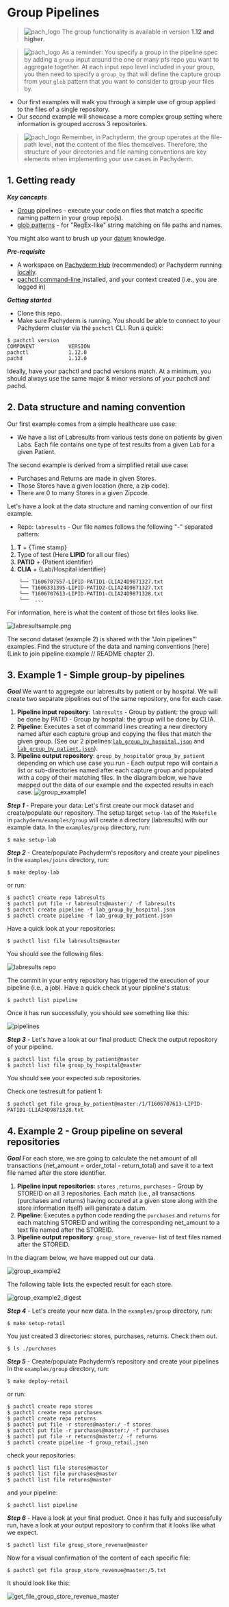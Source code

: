 # Group Pipelines 
>![pach_logo](./img/pach_logo.svg) The group functionality is available in version **1.12 and higher**.

>![pach_logo](./img/pach_logo.svg) As a reminder: You specify a group in the pipeline spec by adding a `group` input around the one or many pfs repo you want to aggregate together. At each input repo level included in your group, you then need to specify a `group_by` that will define the capture group from your `glob` pattern that you want to consider to group your files by. 

- Our first examples will walk you through a simple use of group applied to the files of a single repository. 
- Our second example will showcase a more complex group setting where information is grouped accross 3 repositories. 

>![pach_logo](./img/pach_logo.svg) Remember, in Pachyderm, the group operates at the file-path level, **not** the content of the files themselves. Therefore, the structure of your directories and file naming conventions are key elements when implementing your use cases in Pachyderm.

## 1. Getting ready
***Key concepts***
- [Group](https://docs.pachyderm.com/latest/concepts/pipeline-concepts/datum/group/) pipelines - execute your code on files that match a specific naming pattern in your group repo(s).
- [glob patterns](https://docs.pachyderm.com/latest/concepts/pipeline-concepts/datum/glob-pattern/) - for "RegEx-like" string matching on file paths and names.

You might also want to brush up your [datum](https://docs.pachyderm.com/latest/concepts/pipeline-concepts/datum/relationship-between-datums/) knowledge. 

***Pre-requisite***
- A workspace on [Pachyderm Hub](https://docs.pachyderm.com/latest/pachhub/pachhub_getting_started/) (recommended) or Pachyderm running [locally](https://docs.pachyderm.com/latest/getting_started/local_installation/).
- [pachctl command-line ](https://docs.pachyderm.com/latest/getting_started/local_installation/#install-pachctl) installed, and your context created (i.e., you are logged in)

***Getting started***
- Clone this repo.
- Make sure Pachyderm is running. You should be able to connect to your Pachyderm cluster via the `pachctl` CLI. 
Run a quick:
```shell
$ pachctl version
COMPONENT           VERSION
pachctl             1.12.0
pachd               1.12.0
```
Ideally, have your pachctl and pachd versions match. At a minimum, you should always use the same major & minor versions of your pachctl and pachd. 

## 2. Data structure and naming convention
Our first example comes from a simple healthcare use case:
- We have a list of Labresults from various tests done on patients by given Labs. Each file contains one type of test results from a given Lab for a given Patient.

The second example is derived from a simplified retail use case: 
- Purchases and Returns are made in given Stores. 
- Those Stores have a given location (here, a zip code). 
- There are 0 to many Stores in a given Zipcode.

Let's have a look at the data structure and naming convention of our first example.  
* Repo: `labresults` - Our file names follows the following "-" separated pattern: 

1. **T** + {Time stamp}
2. Type of test (Here **LIPID** for all our files)
3. **PATID** + {Patient identifier}
4. **CLIA** + {Lab/Hospital identifier}

```shell
    └── T1606707557-LIPID-PATID1-CLIA24D9871327.txt
    └── T1606331395-LIPID-PATID2-CLIA24D9871327.txt
    └── T1606707613-LIPID-PATID1-CLIA24D9871328.txt
    └──  ...
```
For information, here is what the content of those txt files looks like. 

![labresultsample.png](./img/labresultsample.png)

The second dataset (example 2) is shared with the "Join pipelines"' examples. Find the structure of the data and naming conventions [here](Link to join pipeline example // README chapter 2).

## 3. Example 1 - Simple group-by pipelines 
***Goal***
We  want to aggregate our labresults by patient or by hospital. We will create two separate pipelines out of the same repository, one for each case.

1. **Pipeline input repository**: `labresults` - Group by patient: the group will be done by PATID - Group by hospital: the group will be done by CLIA.
2. **Pipeline**: Executes a set of command lines creating a new directory named after each capture group and copying the files that match the given group. (See our 2 pipelines:[`lab_group_by_hospital.json`](./lab_group_by_hospital.json) and [`lab_group_by_patient.json`](./lab_group_by_patient.json)).
3. **Pipeline output repository**: `group_by_hospital`or `group_by_patient` depending on which use case you run - Each output repo will contain a list or sub-directories named after each capture group and populated with a copy of their matching files.
In the diagram below, we have mapped out the data of our example and the expected results in each case.
![group_example1](./img/group_example1.png)

***Step 1*** - Prepare your data: Let's first create our mock dataset and create/populate our repository.
The setup target `setup-lab` of the `Makefile` in `pachyderm/examples/group` will create a directory (labresults) with our example data.
In the `examples/group` directory, run:
```shell
$ make setup-lab
```
***Step 2*** - Create/populate Pachyderm's repository and create your pipelines
In the `examples/joins` directory, run:
```shell
$ make deploy-lab
```
or run:
```shell
$ pachctl create repo labresults
$ pachctl put file -r labresults@master:/ -f labresults
$ pachctl create pipeline -f lab_group_by_hospital.json 
$ pachctl create pipeline -f lab_group_by_patient.json
```
Have a quick look at your repositories: 
```shell
$ pachctl list file labresults@master
```
You should see the following files:

![labresults repo](./img/list_file_labresults_master.png)

The commit in your entry repository has triggered the execution of your pipeline (i.e., a job). Have a quick check at your pipeline's status:
```shell
$ pachctl list pipeline
```
Once it has run successfully, you should see something like this:

![pipelines](./img/lab_list_pipeline.png)

***Step 3*** - Let's have a look at our final product: Check the output repository of your pipeline.
```shell
$ pachctl list file group_by_patient@master
$ pachctl list file group_by_hospital@master
```
You should see your expected sub repositories. 

Check one testresult for patient 1:
```shell
$ pachctl get file group_by_patient@master:/1/T1606707613-LIPID-PATID1-CLIA24D9871328.txt
```

## 4. Example 2 - Group pipeline on several repositories 
***Goal***
For each store, we are going to calculate the net amount of all transactions (net_amount = order_total - return_total) and save it to a text file named after the store identifier.

1. **Pipeline input repositories**: `stores` ,`returns`, `purchases` - Group by STOREID on all 3 repositories. Each match (i.e., all transactions (purchases and returns) having occured at a given store along with the store information itself) will generate a datum.
2. **Pipeline**: Executes a python code reading the `purchases` and `returns` for each matching STOREID and writing the corresponding net_amount to a text file named after the STOREID. 
3. **Pipeline output repository**: `group_store_revenue`- list of text files named after the STOREID. 

In the diagram below, we have mapped out our data. 

![group_example2](./img/group_example2.png)

The following table lists the expected result for each store. 

![group_example2_digest](./img/group_example2_digest.png)

***Step 4*** - Let's create your new data.
In the `examples/group` directory, run:
```shell
$ make setup-retail
```
You just created 3 directories: stores, purchases, returns. Check them out.
```shell
$ ls ./purchases
```
***Step 5*** - Create/populate Pachyderm’s repository and create your pipelines
In the `examples/group` directory, run:
```shell
$ make deploy-retail
```
or run:
```shell
$ pachctl create repo stores
$ pachctl create repo purchases
$ pachctl create repo returns
$ pachctl put file -r stores@master:/ -f stores
$ pachctl put file -r purchases@master:/ -f purchases
$ pachctl put file -r returns@master:/ -f returns
$ pachctl create pipeline -f group_retail.json
```
check your repositories:
```shell
$ pachctl list file stores@master
$ pachctl list file purchases@master
$ pachctl list file returns@master	
```
and your pipeline:
```shell
$ pachctl list pipeline
```

***Step 6*** - Have a look at your final product.
Once it has fully and successfully run, have a look at your output repository to confirm that it looks like what we expect.
```shell
$ pachctl list file group_store_revenue@master
```
Now for a visual confirmation of the content of each specific file:
```shell
$ pachctl get file group_store_revenue@master:/5.txt
```
It should look like this:

![get_file_group_store_revenue_master](./img/get_file_group_store_revenue_master.png)


